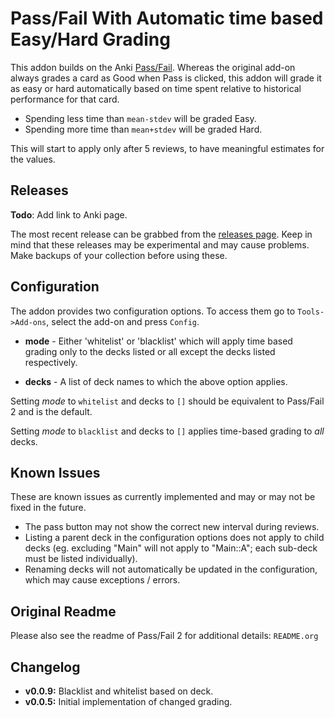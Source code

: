 # Pass/Fail With Automatic time based Easy/Hard Grading

This addon builds on the Anki [Pass/Fail](https://github.com/lambdadog/passfail2).
Whereas the original add-on always grades a card as Good when Pass is clicked, this
addon will grade it as easy or hard automatically based on time spent relative to
historical performance for that card. 

- Spending less time than `mean-stdev` will be graded Easy.
- Spending more time than `mean+stdev` will be graded Hard.

This will start to apply only after 5 reviews, to have meaningful estimates for the
values.

## Releases
**Todo**: Add link to Anki page.

The most recent release can be grabbed from the [releases page](https://github.com/thorbjoernl/anki-passfail3/releases).
Keep in mind that these releases may be experimental and may cause problems. Make
backups of your collection before using these.

## Configuration
The addon provides two configuration options. To access them go to `Tools->Add-ons`,
select the add-on and press `Config`.

- **mode** - Either 'whitelist' or 'blacklist' which will apply time based grading
only to the decks listed or all except the decks listed respectively.

- **decks** - A list of deck names to which the above option applies.

Setting *mode* to `whitelist` and decks to `[]` should be equivalent to Pass/Fail 2
and is the default.

Setting *mode* to `blacklist` and decks to `[]` applies time-based grading to *all* 
decks. 

## Known Issues
These are known issues as currently implemented and may or may not be fixed in the
future.
- The pass button may not show the correct new interval during reviews.
- Listing a parent deck in the configuration options does not apply to child decks (eg.
excluding "Main" will not apply to "Main::A"; each sub-deck must be listed individually).
- Renaming decks will not automatically be updated in the configuration, which may cause
exceptions / errors.

## Original Readme
Please also see the readme of Pass/Fail 2 for additional details: `README.org`

## Changelog
- **v0.0.9:** Blacklist and whitelist based on deck. 
- **v0.0.5:** Initial implementation of changed grading.